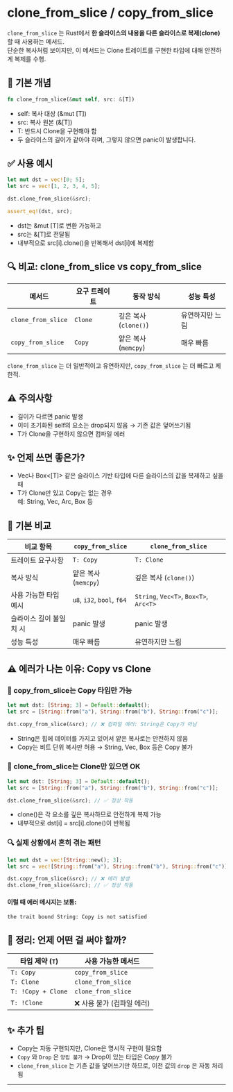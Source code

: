 # clone_from_slice / copy_from_slice

`clone_from_slice` 는 Rust에서 **한 슬라이스의 내용을 다른 슬라이스로 복제(clone)** 할 때 사용하는 메서드.  
단순한 복사처럼 보이지만, 이 메서드는 Clone 트레이트를 구현한 타입에 대해 안전하게 복제를 수행.

## 🧠 기본 개념
```rust
fn clone_from_slice(&mut self, src: &[T])
```

- self: 복사 대상 (&mut [T])
- src: 복사 원본 (&[T])
- T: 반드시 Clone을 구현해야 함  
- 두 슬라이스의 길이가 같아야 하며, 그렇지 않으면 panic이 발생합니다.


## ✅ 사용 예시
```rust
let mut dst = vec![0; 5];
let src = vec![1, 2, 3, 4, 5];

dst.clone_from_slice(&src);

assert_eq!(dst, src);
```


- dst는 &mut [T]로 변환 가능하고
- src는 &[T]로 전달됨
- 내부적으로 src[i].clone()을 반복해서 dst[i]에 복제함

## 🔍 비교: clone_from_slice vs copy_from_slice
| 메서드 | 요구 트레이트 | 동작 방식            | 성능 특성     |
|---------------------------------------------|----------------|----------------------|----------------|
| `clone_from_slice`                          | `Clone`        | 깊은 복사 (`clone()`) | 유연하지만 느림 |
| `copy_from_slice`                           | `Copy`         | 얕은 복사 (`memcpy`) | 매우 빠름       |


`clone_from_slice` 는 더 일반적이고 유연하지만, `copy_from_slice` 는 더 빠르고 제한적.


## ⚠️ 주의사항
- 길이가 다르면 panic 발생
- 이미 초기화된 self의 요소는 drop되지 않음 → 기존 값은 덮어쓰기됨
- T가 Clone을 구현하지 않으면 컴파일 에러

## ✨ 언제 쓰면 좋은가?
- Vec<T>나 Box<[T]> 같은 슬라이스 기반 타입에 다른 슬라이스의 값을 복제하고 싶을 때
- T가 Clone만 있고 Copy는 없는 경우  
  예: String, Vec<u8>, Arc<T>, Box<T> 등

## 🧩 기본 비교
| 비교 항목               | `copy_from_slice`         | `clone_from_slice`              |
|------------------------|----------------------------|----------------------------------|
| 트레이트 요구사항       | `T: Copy`                  | `T: Clone`                       |
| 복사 방식               | 얕은 복사 (`memcpy`)       | 깊은 복사 (`clone()`)           |
| 사용 가능한 타입 예시   | `u8`, `i32`, `bool`, `f64` | `String`, `Vec<T>`, `Box<T>`, `Arc<T>` |
| 슬라이스 길이 불일치 시 | panic 발생                 | panic 발생                       |
| 성능 특성               | 매우 빠름                  | 유연하지만 느림                  |



## ⚠️ 에러가 나는 이유: Copy vs Clone

### 🔹 copy_from_slice는 Copy 타입만 가능
```rust
let mut dst: [String; 3] = Default::default();
let src = [String::from("a"), String::from("b"), String::from("c")];

dst.copy_from_slice(&src); // ❌ 컴파일 에러: String은 Copy가 아님
```

- String은 힙에 데이터를 가지고 있어서 얕은 복사로는 안전하지 않음
- Copy는 비트 단위 복사만 허용 → String, Vec, Box 등은 Copy 불가

### 🔹 clone_from_slice는 Clone만 있으면 OK
```rust
let mut dst: [String; 3] = Default::default();
let src = [String::from("a"), String::from("b"), String::from("c")];

dst.clone_from_slice(&src); // ✅ 정상 작동
```

- clone()은 각 요소를 깊은 복사하므로 안전하게 복제 가능
- 내부적으로 dst[i] = src[i].clone()이 반복됨

### 🔍 실제 상황에서 흔히 겪는 패턴
```rust
let mut dst = vec![String::new(); 3];
let src = vec![String::from("a"), String::from("b"), String::from("c")];

dst.copy_from_slice(&src); // ❌ 에러 발생
dst.clone_from_slice(&src); // ✅ 정상 작동
```

#### 이럴 때 에러 메시지는 보통:
```
the trait bound String: Copy is not satisfied
```

## 🧠 정리: 언제 어떤 걸 써야 할까?
| 타입 제약 (`T`)         | 사용 가능한 메서드       |
|------------------------|--------------------------|
| `T: Copy`              | `copy_from_slice`        |
| `T: Clone`             | `clone_from_slice`       |
| `T: !Copy + Clone`     | `clone_from_slice`       |
| `T: !Clone`            | ❌ 사용 불가 (컴파일 에러) |

## ✨ 추가 팁
- Copy는 자동 구현되지만, Clone은 명시적 구현이 필요함
- `Copy` 와 `Drop` 은 `양립 불가` → Drop이 있는 타입은 Copy 불가
- `clone_from_slice` 는 기존 값을 덮어쓰기만 하므로, 이전 값의 `drop` 은 자동 처리됨

---

